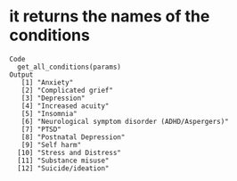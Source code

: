 # it returns the names of the conditions

    Code
      get_all_conditions(params)
    Output
       [1] "Anxiety"                                       
       [2] "Complicated grief"                             
       [3] "Depression"                                    
       [4] "Increased acuity"                              
       [5] "Insomnia"                                      
       [6] "Neurological symptom disorder (ADHD/Aspergers)"
       [7] "PTSD"                                          
       [8] "Postnatal Depression"                          
       [9] "Self harm"                                     
      [10] "Stress and Distress"                           
      [11] "Substance misuse"                              
      [12] "Suicide/ideation"                              

